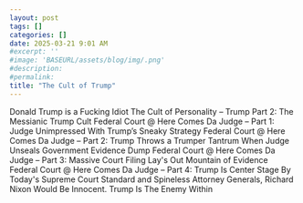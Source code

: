 ```yaml
---
layout: post
tags: []
categories: []
date: 2025-03-21 9:01 AM
#excerpt: ''
#image: 'BASEURL/assets/blog/img/.png'
#description:
#permalink:
title: "The Cult of Trump"
---
```



Donald Trump is a Fucking Idiot
The Cult of Personality – Trump Part 2: The Messianic Trump Cult
Federal Court @ Here Comes Da Judge – Part 1: Judge Unimpressed With Trump’s Sneaky Strategy
Federal Court @ Here Comes Da Judge – Part 2: Trump Throws a Trumper Tantrum When Judge Unseals Government Evidence Dump
Federal Court @ Here Comes Da Judge – Part 3: Massive Court Filing Lay's Out Mountain of Evidence
Federal Court @ Here Comes Da Judge – Part 4: Trump Is Center Stage
By Today's Supreme Court Standard and Spineless Attorney Generals, Richard Nixon Would Be Innocent.
Trump Is The Enemy Within
